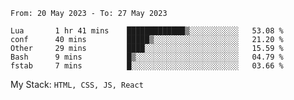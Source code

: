 <!--START_SECTION:waka-->

```text
From: 20 May 2023 - To: 27 May 2023

Lua       1 hr 41 mins    █████████████▒░░░░░░░░░░░   53.08 %
conf      40 mins         █████▒░░░░░░░░░░░░░░░░░░░   21.20 %
Other     29 mins         ████░░░░░░░░░░░░░░░░░░░░░   15.59 %
Bash      9 mins          █▒░░░░░░░░░░░░░░░░░░░░░░░   04.79 %
fstab     7 mins          █░░░░░░░░░░░░░░░░░░░░░░░░   03.66 %
```

<!--END_SECTION:waka-->
My Stack: `HTML, CSS, JS, React`
